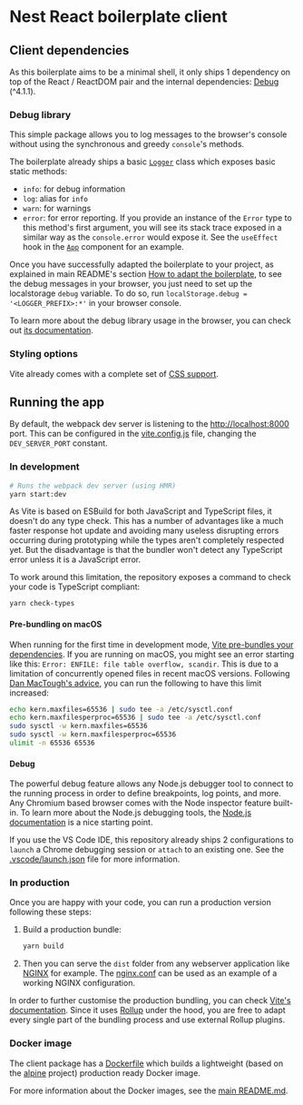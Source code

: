 # Nest React boilerplate client

## Client dependencies

As this boilerplate aims to be a minimal shell, it only ships 1 dependency on top of the React / ReactDOM pair and the internal dependencies: [Debug](https://github.com/visionmedia/debug) (^4.1.1).

### Debug library

This simple package allows you to log messages to the browser's console without using the synchronous and greedy `console`'s methods.

The boilerplate already ships a basic [`Logger`](./packages/client/src/utils/logger.ts) class which exposes basic static methods:

- `info`: for debug information
- `log`: alias for `info`
- `warn`: for warnings
- `error`: for error reporting. If you provide an instance of the `Error` type to this method's first argument, you will see its stack trace exposed in a similar way as the `console.error` would expose it. See the `useEffect` hook in the [`App`](./src/components/App/App.tsx) component for an example.

Once you have successfully adapted the boilerplate to your project, as explained in main README's section [How to adapt the boilerplate](../../README.md#how-to-adapt-the-boilerplate), to see the debug messages in your browser, you just need to set up the localstorage `debug` variable. To do so, run `localStorage.debug = '<LOGGER_PREFIX>:*'` in your browser console.

To learn more about the debug library usage in the browser, you can check out [its documentation](https://github.com/visionmedia/debug#browser-support).

### Styling options

Vite already comes with a complete set of [CSS support](https://vitejs.dev/guide/features.html#css).

## Running the app

By default, the webpack dev server is listening to the [http://localhost:8000](http://localhost:8000) port. This can be configured in the [vite.config.js](./vite.config.js) file, changing the `DEV_SERVER_PORT` constant.

### In development

```sh
# Runs the webpack dev server (using HMR)
yarn start:dev
```

As Vite is based on ESBuild for both JavaScript and TypeScript files, it doesn't do any type check. This has a number of advantages like a much faster response hot update and avoiding many useless disrupting errors occurring during prototyping while the types aren't completely respected yet. But the disadvantage is that the bundler won't detect any TypeScript error unless it is a JavaScript error.

To work around this limitation, the repository exposes a command to check your code is TypeScript compliant:

```sh
yarn check-types
```

#### Pre-bundling on macOS

When running for the first time in development mode, [Vite pre-bundles your dependencies](https://vitejs.dev/guide/dep-pre-bundling.html#dependency-pre-bundling). If you are running on macOS, you might see an error starting like this: `Error: ENFILE: file table overflow, scandir`. This is due to a limitation of concurrently opened files in recent macOS versions. Following [Dan MacTough's advice](http://blog.mact.me/2014/10/22/yosemite-upgrade-changes-open-file-limit), you can run the following to have this limit increased:

```sh
echo kern.maxfiles=65536 | sudo tee -a /etc/sysctl.conf
echo kern.maxfilesperproc=65536 | sudo tee -a /etc/sysctl.conf
sudo sysctl -w kern.maxfiles=65536
sudo sysctl -w kern.maxfilesperproc=65536
ulimit -n 65536 65536
```

#### Debug

The powerful debug feature allows any Node.js debugger tool to connect to the running process in order to define breakpoints, log points, and more. Any Chromium based browser comes with the Node inspector feature built-in. To learn more about the Node.js debugging tools, the [Node.js documentation](https://nodejs.org/de/docs/guides/debugging-getting-started/) is a nice starting point.

If you use the VS Code IDE, this repository already ships 2 configurations to `launch` a Chrome debugging session or `attach` to an existing one. See the [.vscode/launch.json](../../.vscode/launch.json) file for more information.

### In production

Once you are happy with your code, you can run a production version following these steps:

1. Build a production bundle:

   ```sh
   yarn build
   ```

2. Then you can serve the `dist` folder from any webserver application like [NGINX](https://nginx.org/) for example. The [nginx.conf](./nginx.conf) can be used as an example of a working NGINX configuration.

In order to further customise the production bundling, you can check [Vite's documentation](https://vitejs.dev/config/#build-options). Since it uses [Rollup](https://rollupjs.org/guide/en/) under the hood, you are free to adapt every single part of the bundling process and use external Rollup plugins.

### Docker image

The client package has a [Dockerfile](./Dockerfile) which builds a lightweight (based on the [alpine](https://alpinelinux.org/) project) production ready Docker image.

For more information about the Docker images, see the [main README.md](../../README.md#docker-images).
